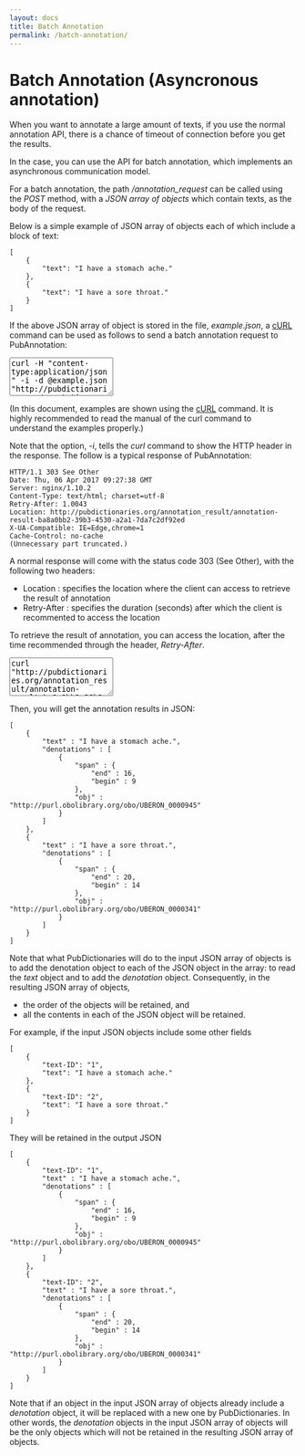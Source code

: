 ```yaml
---
layout: docs
title: Batch Annotation
permalink: /batch-annotation/
---
```


# Batch Annotation (Asyncronous annotation)

When you want to annotate a large amount of texts,
if you use the normal annotation API,
there is a chance of timeout of connection before you get the results.

In the case, you can use the API for batch annotation, which implements an asynchronous communication model.

For a batch annotation, the path _/annotation_request_ can be called using the _POST_ method,
with a _JSON array of objects_ which contain texts, as the body of the request.

Below is a simple example of JSON array of objects each of which include a block of text:

	[
		{
			"text": "I have a stomach ache."
		},
		{
			"text": "I have a sore throat."
		}
	]

If the above JSON array of object is stored in the file, _example.json_, a [cURL][cURL] command can be used as follows to send a batch annotation request to PubAnnotation:

<textarea class="bash" readonly="true" style="height:5em">
curl -H "content-type:application/json" -i -d @example.json "http://pubdictionaries.org/annotation_request?dictionaries=UBERON-AE"
</textarea>

(In this document, examples are shown using the [cURL][cURL] command. It is highly recommended to read the manual of the curl command to understand the examples properly.)

Note that the option, _-i_, tells the _curl_ command to show the HTTP header in the response.
The follow is a typical response of PubAnnotation:

	HTTP/1.1 303 See Other
	Date: Thu, 06 Apr 2017 09:27:38 GMT
	Server: nginx/1.10.2
	Content-Type: text/html; charset=utf-8
	Retry-After: 1.0043
	Location: http://pubdictionaries.org/annotation_result/annotation-result-ba8a0bb2-39b3-4530-a2a1-7da7c2df92ed
	X-UA-Compatible: IE=Edge,chrome=1
	Cache-Control: no-cache
	(Unnecessary part truncated.)

A normal response will come with the status code 303 (See Other),
with the following two headers:
* Location : specifies the location where the client can access to retrieve the result of annotation
* Retry-After : specifies the duration (seconds) after which the client is recommented to access the location

To retrieve the result of annotation, you can access the location, after the time recommended through the header, _Retry-After_.

<textarea class="bash" readonly="true" style="height:5em">
curl "http://pubdictionaries.org/annotation_result/annotation-result-ba8a0bb2-39b3-4530-a2a1-7da7c2df92ed"
</textarea>

Then, you will get the annotation results in JSON:

	[
		{
			"text" : "I have a stomach ache.",
			"denotations" : [
				{
					"span" : {
						"end" : 16,
						"begin" : 9
					},
					"obj" : "http://purl.obolibrary.org/obo/UBERON_0000945"
				}
			]
		},
		{
			"text" : "I have a sore throat.",
			"denotations" : [
				{
					"span" : {
						"end" : 20,
						"begin" : 14
					},
					"obj" : "http://purl.obolibrary.org/obo/UBERON_0000341"
				}
			]
		}
	]

Note that what PubDictionaries will do to the input JSON array of objects is to add the denotation object to each of the JSON object in the array: to read the _text_ object and to add the _denotation_ object. Consequently, in the resulting JSON array of objects,
* the order of the objects will be retained, and
* all the contents in each of the JSON object will be retained.

For example, if the input JSON objects include some other fields

	[
		{
			"text-ID": "1",
			"text": "I have a stomach ache."
		},
		{
			"text-ID": "2",
			"text": "I have a sore throat."
		}
	]

They will be retained in the output JSON

	[
		{
			"text-ID": "1",
			"text" : "I have a stomach ache.",
			"denotations" : [
				{
					"span" : {
						"end" : 16,
						"begin" : 9
					},
					"obj" : "http://purl.obolibrary.org/obo/UBERON_0000945"
				}
			]
		},
		{
			"text-ID": "2",
			"text" : "I have a sore throat.",
			"denotations" : [
				{
					"span" : {
						"end" : 20,
						"begin" : 14
					},
					"obj" : "http://purl.obolibrary.org/obo/UBERON_0000341"
				}
			]
		}
	]

Note that if an object in the input JSON array of objects already include a _denotation_ object, it will be replaced with a new one by PubDictionaries. In other words, the _denotation_ objects in the input JSON array of objects will be the only objects which will not be retained in the resulting JSON array of objects.


[cURL]: https://curl.haxx.se/
